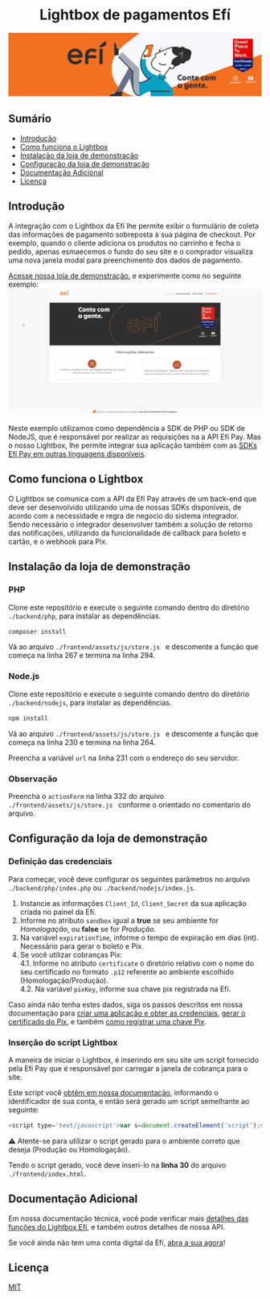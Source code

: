 <h1 align="center">Lightbox de pagamentos Efí</h1>

![Capa GitHub Lightbox Efí](https://github.com/efipay/lightbox-efi/blob/main/frontend/assets/img/0001_menina.jpg)

## Sumário

- [Introdução](#introdução)
- [Como funciona o Lightbox](#como-funciona-o-lightbox)
- [Instalação da loja de demonstração](#instalação-da-loja-de-demonstração)
- [Configuração da loja de demonstração](#configuração-da-loja-de-demonstração)
- [Documentação Adicional](#documentação-adicional)
- [Licença](#licença)


## Introdução

A integração com o Lightbox da Efí lhe permite exibir o formulário de coleta das informações de pagamento sobreposta à sua página de checkout. Por exemplo, quando o cliente adiciona os produtos no carrinho e fecha o pedido, apenas esmaecemos o fundo do seu site e o comprador visualiza uma nova janela modal para preenchimento dos dados de pagamento.

[Acesse nossa loja de demonstração](https://lightbox.efipay.com.br), e experimente como no seguinte exemplo:
![Gif lightbox Efí](https://github.com/efipay/lightbox-efi/blob/main/frontend/assets/img/exemplo-lightbox.gif)

Neste exemplo utilizamos como dependência a SDK de PHP ou SDK de NodeJS, que é responsável por realizar as requisições na a API Efí Pay. Mas o nosso Lightbox, lhe permite integrar sua aplicação também com as [SDKs Efí Pay em outras linguagens disponíveis](https://github.com/efipay).


## **Como funciona o Lightbox**
O Lightbox se comunica com a API da Efí Pay através de um back-end que deve ser desenvolvido utilizando uma de nossas SDKs disponíveis, de acordo com a necessidade e regra de negocio do sistema integrador. Sendo necessário o integrador desenvolver também a solução de retorno das notificações, utilizando da funcionalidade de callback para boleto e cartão, e o webhook para Pix.


## **Instalação da loja de demonstração**

### **PHP**
Clone este repositório e execute o seguinte comando dentro do diretório `./backend/php`, para instalar as dependências.
```cmd
composer install
```
Vá ao arquivo `./frontend/assets/js/store.js ` e descomente a função que começa na linha 267 e termina na linha 294.

### **Node.js**
Clone este repositório e execute o seguinte comando dentro do diretório `./backend/nodejs`, para instalar as dependências.
```cmd
npm install
```
Vá ao arquivo `./frontend/assets/js/store.js ` e descomente a função que começa na linha 230 e termina na linha 264.

Preencha a variável `url` na linha 231 com o endereço do seu servidor.

### **Observação**
Preencha o `actionForm` na linha 332 do arquivo `./frontend/assets/js/store.js ` conforme o orientado no comentario do arquivo.


## **Configuração da loja de demonstração**

### **Definição das credenciais**
Para começar, você deve configurar os seguintes parâmetros no arquivo `./backend/php/index.php` ou `./backend/nodejs/index.js`. 
1. Instancie as informações `Client_Id`, `Client_Secret` da sua aplicação criada no painel da Efí.
2. Informe no atributo `sandbox` igual a **true** se seu ambiente for *Homologação*, ou **false** se for *Produção*. 
3. Na variável `expirationTime`, informe o tempo de expiração em dias (int). Necessário para gerar o boleto e Pix.
4. Se você utilizar cobranças Pix:  
  4.1. Informe no atributo `certificate` o diretório relativo com o nome do seu certificado no formato `.p12` referente ao ambiente escolhido (Homologação/Produção).  
  4.2. Na variável `pixKey`, informe sua chave pix registrada na Efí.

Caso ainda não tenha estes dados, siga os passos descritos em nossa documentação para [criar uma aplicação e obter as credenciais](https://dev.efipay.com.br/docs/api-pix/credenciais#obtendo-as-credenciais-da-aplica%C3%A7%C3%A3o), [gerar o certificado do Pix](https://dev.efipay.com.br/docs/api-pix/credenciais#gerando-um-certificado-p12), e também [como registrar uma chave Pix](https://sejaefi.com.br/central-de-ajuda/pix/como-cadastrar-chaves-pix#conteudo).


### **Inserção do script Lightbox**
A maneira de iniciar o Lightbox, é inserindo em seu site um script fornecido pela Efí Pay que é responsável por carregar a janela de cobrança para o site.

Este script você [obtêm em nossa documentação](https://dev.efipay.com.br/docs/exemplos-de-integracoes/checkout-lightbox), informando o identificador de sua conta, e então será gerado um script semelhante ao seguinte:

```js
<script type='text/javascript'>var s=document.createElement('script');s.type='text/javascript';var v=parseInt(Math.random()*1000000);s.src='https://sandbox.gerencianet.com.br/v1/cdn/lightbox/identificador_da_conta/'+v;s.async=false;s.id='identificador_da_conta';if(!document.getElementById('identificador_da_conta')){document.getElementsByTagName('head')[0].appendChild(s);};$gn={validForm:true,processed:false,done:{},ready:function(fn){$gn.done=fn;}};</script>
```

:warning: Atente-se para utilizar o script gerado para o ambiente correto que deseja (Produção ou Homologação).

Tendo o script gerado, você deve inserí-lo na **linha 30** do arquivo `./frontend/index.html`.


## **Documentação Adicional**

Em nossa documentação técnica, você pode verificar mais [detalhes das funções do Lightbox Efí](https://dev.efipay.com.br/docs/exemplos-de-integracoes/introducao#lightbox), e também outros detalhes de nossa API.

Se você ainda não tem uma conta digital da Efí, [abra a sua agora](https://app.sejaefi.com.br/)!


## **Licença**
[MIT](LICENSE)
